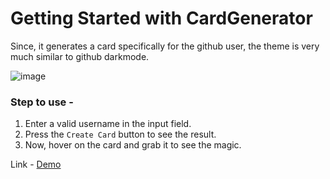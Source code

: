 # Getting Started with CardGenerator

Since, it generates a card specifically for the github user, the theme is very much similar to github darkmode.

![image](https://user-images.githubusercontent.com/56982559/189482952-f2ac2368-d2e4-4f09-873d-a160c964c442.png)

### Step to use - 
1. Enter a valid username in the input field.
2. Press the `Create Card` button to see the result.
3. Now, hover on the card and grab it to see the magic.

Link - [Demo](https://aesthetic-daifuku-f3cd9d.netlify.app)
